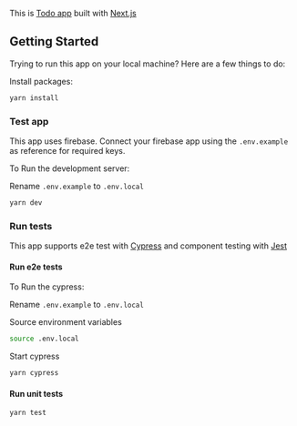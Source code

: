 This is [Todo app](https://kerry-todo-app.vercel.app/) built with [Next.js](https://nextjs.org/)

## Getting Started

Trying to run this app on your local machine?
Here are a few things to do:

Install packages:

```bash
yarn install
```

### Test app

This app uses firebase. Connect your firebase app using the `.env.example` as reference for required keys.

To Run the development server:

Rename `.env.example` to `.env.local`

```bash
yarn dev
```

### Run tests

This app supports e2e test with [Cypress](https://www.cypress.io/) and component testing with [Jest](https://jestjs.io/)

#### Run e2e tests

To Run the cypress:

Rename `.env.example` to `.env.local`

Source environment variables

```bash
source .env.local
```

Start cypress

```bash
yarn cypress
```

#### Run unit tests

```bash
yarn test
```

